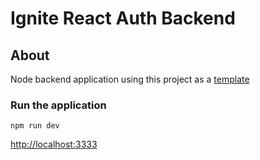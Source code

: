 # Ignite React Auth Backend

## About
Node backend application using this project as a [template](https://github.com/rocketseat-education/ignite-reactjs-auth-backend "template")

### Run the application
```
npm run dev
```

[http://localhost:3333](http://localhost:3333/ "http://localhost:3333")


